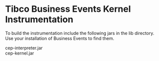 # Tibco Business Events Kernel Instrumentation

To build the instrumentation include the following jars in the lib directory.  Use your installation of Business Events to find them. 
   
cep-interpreter.jar   
cep-kernel.jar   
